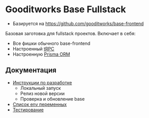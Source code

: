 # Gooditworks Base Fullstack

- Базируется на https://github.com/gooditworks/base-frontend

Базовая заготовка для fullstack проектов. Включает в себя:

- Все фишки обычного base-frontend
- Настроенный [tRPC](https://trpc.io)
- Настроенную [Prisma ORM](https://www.prisma.io)

## Документация

- [Инструкции по разработке](docs/guides.md)
  - Локальный запуск
  - Релиз новой версии
  - Проверка и обновление base
- [Список env переменных](docs/env.md)
- [Тестирование](docs/testing.md)

